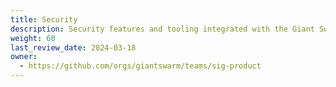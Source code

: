 ```yaml
---
title: Security
description: Security features and tooling integrated with the Giant Swarm platform.
weight: 60
last_review_date: 2024-03-18
owner:
  - https://github.com/orgs/giantswarm/teams/sig-product
---
```

